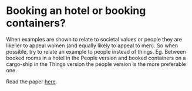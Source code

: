 # Booking an hotel or booking containers?

When examples are shown to relate to societal values or people they are likelier to appeal women (and equally likely to appeal to men). So when possible, try to relate an example to people instead of things. Eg. Between booked rooms in a hotel in the People version and booked containers on a cargo-ship in the Things version the people version is the more preferable one. 

Read the paper [here](https://dl.acm.org/doi/10.1145/3446871.3469761).


